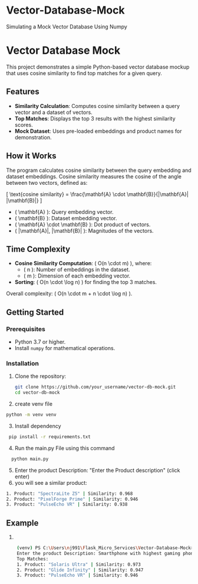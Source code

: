 # Vector-Database-Mock
Simulating a Mock Vector Database Using Numpy

# Vector Database Mock

This project demonstrates a simple Python-based vector database mockup that uses cosine similarity to find top matches for a given query.

## Features
- **Similarity Calculation**: Computes cosine similarity between a query vector and a dataset of vectors.
- **Top Matches**: Displays the top 3 results with the highest similarity scores.
- **Mock Dataset**: Uses pre-loaded embeddings and product names for demonstration.

## How it Works
The program calculates cosine similarity between the query embedding and dataset embeddings. Cosine similarity measures the cosine of the angle between two vectors, defined as:

\[
\text{cosine similarity} = \frac{\mathbf{A} \cdot \mathbf{B}}{\|\mathbf{A}\| \|\mathbf{B}\|}
\]

- \( \mathbf{A} \): Query embedding vector.
- \( \mathbf{B} \): Dataset embedding vector.
- \( \mathbf{A} \cdot \mathbf{B} \): Dot product of vectors.
- \( \|\mathbf{A}\|, \|\mathbf{B}\| \): Magnitudes of the vectors.

## Time Complexity
- **Cosine Similarity Computation**: \( O(n \cdot m) \), where:
  - \( n \): Number of embeddings in the dataset.
  - \( m \): Dimension of each embedding vector.
- **Sorting**: \( O(n \cdot \log n) \) for finding the top 3 matches.

Overall complexity: \( O(n \cdot m + n \cdot \log n) \).

## Getting Started
### Prerequisites
- Python 3.7 or higher.
- Install `numpy` for mathematical operations.

### Installation
1. Clone the repository:
   ```bash
   git clone https://github.com/your_username/vector-db-mock.git
   cd vector-db-mock
   ```
2. create venv file 
``` bash
python -m venv venv
```
3. Install dependency
``` bash
 pip install -r requirements.txt
```
4. Run the main.py File using this command
``` bash
  python main.py
```
5. Enter the product Description: "Enter the Product description" (click enter)
6. you will see a similar product:
``` bash
1. Product: "SpectraLite Z5" | Similarity: 0.968
2. Product: "PixelForge Prime" | Similarity: 0.946
3. Product: "PulseEcho VR" | Similarity: 0.938
```

## Example
1. 
``` bash
    (venv) PS C:\Users\nj991\Flask_Micro_Services\Vector-Database-Mock> python main.py
    Enter the product Description: Smarthphone with highest gaming phone
    Top Matches:
    1. Product: "Solaris Ultra" | Similarity: 0.973
    2. Product: "Glide Infinity" | Similarity: 0.947
    3. Product: "PulseEcho VR" | Similarity: 0.946
```

